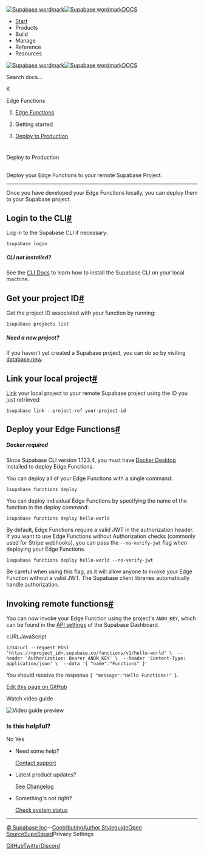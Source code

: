 [![Supabase wordmark](https://supabase.com/docs/_next/image?url=%2Fdocs%2Fsupabase-dark.svg&w=256&q=75&dpl=dpl_5BYG5BkQhU19GEfZfhcgAbeGcRQo)![Supabase wordmark](https://supabase.com/docs/_next/image?url=%2Fdocs%2Fsupabase-light.svg&w=256&q=75&dpl=dpl_5BYG5BkQhU19GEfZfhcgAbeGcRQo)DOCS](https://supabase.com/docs)

-   [Start](https://supabase.com/docs/guides/getting-started)
-   Products
-   Build
-   Manage
-   Reference
-   Resources

[![Supabase wordmark](https://supabase.com/docs/_next/image?url=%2Fdocs%2Fsupabase-dark.svg&w=256&q=75&dpl=dpl_5BYG5BkQhU19GEfZfhcgAbeGcRQo)![Supabase wordmark](https://supabase.com/docs/_next/image?url=%2Fdocs%2Fsupabase-light.svg&w=256&q=75&dpl=dpl_5BYG5BkQhU19GEfZfhcgAbeGcRQo)DOCS](https://supabase.com/docs)

Search docs...

K

Edge Functions

1.  [Edge Functions](https://supabase.com/docs/guides/functions)

3.  Getting started

5.  [Deploy to Production](https://supabase.com/docs/guides/functions/deploy)

# 

Deploy to Production

## 

Deploy your Edge Functions to your remote Supabase Project.

* * *

Once you have developed your Edge Functions locally, you can deploy them to your Supabase project.

## Login to the CLI[#](#login-to-the-cli)

Log in to the Supabase CLI if necessary:

```
1supabase login
```

##### CLI not installed?

See the [CLI Docs](https://supabase.com/docs/guides/cli) to learn how to install the Supabase CLI on your local machine.

## Get your project ID[#](#get-your-project-id)

Get the project ID associated with your function by running:

```
1supabase projects list
```

##### Need a new project?

If you haven't yet created a Supabase project, you can do so by visiting [database.new](https://database.new).

## Link your local project[#](#link-your-local-project)

[Link](https://supabase.com/docs/reference/cli/usage#supabase-link) your local project to your remote Supabase project using the ID you just retrieved:

```
1supabase link --project-ref your-project-id
```

## Deploy your Edge Functions[#](#deploy-your-edge-functions)

##### Docker required

Since Supabase CLI version 1.123.4, you must have [Docker Desktop](https://docs.docker.com/desktop/) installed to deploy Edge Functions.

You can deploy all of your Edge Functions with a single command:

```
1supabase functions deploy
```

You can deploy individual Edge Functions by specifying the name of the function in the deploy command:

```
1supabase functions deploy hello-world
```

By default, Edge Functions require a valid JWT in the authorization header. If you want to use Edge Functions without Authorization checks (commonly used for Stripe webhooks), you can pass the `--no-verify-jwt` flag when deploying your Edge Functions.

```
1supabase functions deploy hello-world --no-verify-jwt
```

Be careful when using this flag, as it will allow anyone to invoke your Edge Function without a valid JWT. The Supabase client libraries automatically handle authorization.

## Invoking remote functions[#](#invoking-remote-functions)

You can now invoke your Edge Function using the project's `ANON_KEY`, which can be found in the [API settings](https://supabase.com/dashboard/project/_/settings/api) of the Supabase Dashboard.

cURLJavaScript

```
1234curl --request POST 'https://<project_id>.supabase.co/functions/v1/hello-world' \  --header 'Authorization: Bearer ANON_KEY' \  --header 'Content-Type: application/json' \  --data '{ "name":"Functions" }'
```

You should receive the response `{ "message":"Hello Functions!" }`.

[Edit this page on GitHub](https://github.com/supabase/supabase/blob/master/apps/docs/content/guides/functions/deploy.mdx)

Watch video guide

![Video guide preview](https://supabase.com/docs/_next/image?url=https%3A%2F%2Fimg.youtube.com%2Fvi%2F5OWH9c4u68M%2F0.jpg&w=3840&q=75&dpl=dpl_5BYG5BkQhU19GEfZfhcgAbeGcRQo)

### Is this helpful?

No Yes

-   Need some help?
    
    [Contact support](https://supabase.com/support)
-   Latest product updates?
    
    [See Changelog](https://supabase.com/changelog)
-   Something's not right?
    
    [Check system status](https://status.supabase.com/)

* * *

[© Supabase Inc](https://supabase.com/)—[Contributing](https://github.com/supabase/supabase/blob/master/apps/docs/DEVELOPERS.md)[Author Styleguide](https://github.com/supabase/supabase/blob/master/apps/docs/CONTRIBUTING.md)[Open Source](https://supabase.com/open-source)[SupaSquad](https://supabase.com/supasquad)Privacy Settings

[GitHub](https://github.com/supabase/supabase)[Twitter](https://twitter.com/supabase)[Discord](https://discord.supabase.com/)